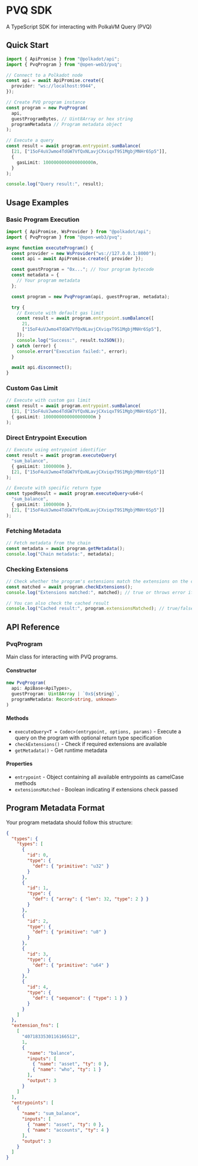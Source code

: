 # PVQ SDK

A TypeScript SDK for interacting with PolkaVM Query (PVQ)

## Quick Start

```typescript
import { ApiPromise } from "@polkadot/api";
import { PvqProgram } from "@open-web3/pvq";

// Connect to a Polkadot node
const api = await ApiPromise.create({
  provider: "ws://localhost:9944",
});

// Create PVQ program instance
const program = new PvqProgram(
  api,
  guestProgramBytes, // Uint8Array or hex string
  programMetadata // Program metadata object
);

// Execute a query
const result = await program.entrypoint.sumBalance(
  [21, ["15oF4uVJwmo4TdGW7VfQxNLavjCXviqxT9S1MgbjMNHr6Sp5"]],
  {
    gasLimit: 1000000000000000000n,
  }
);

console.log("Query result:", result);
```

## Usage Examples

### Basic Program Execution

```typescript
import { ApiPromise, WsProvider } from "@polkadot/api";
import { PvqProgram } from "@open-web3/pvq";

async function executeProgram() {
  const provider = new WsProvider("ws://127.0.0.1:8000");
  const api = await ApiPromise.create({ provider });

  const guestProgram = "0x..."; // Your program bytecode
  const metadata = {
    // Your program metadata
  };

  const program = new PvqProgram(api, guestProgram, metadata);

  try {
    // Execute with default gas limit
    const result = await program.entrypoint.sumBalance([
      21,
      ["15oF4uVJwmo4TdGW7VfQxNLavjCXviqxT9S1MgbjMNHr6Sp5"],
    ]);
    console.log("Success:", result.toJSON());
  } catch (error) {
    console.error("Execution failed:", error);
  }

  await api.disconnect();
}
```

### Custom Gas Limit

```typescript
// Execute with custom gas limit
const result = await program.entrypoint.sumBalance(
  [21, ["15oF4uVJwmo4TdGW7VfQxNLavjCXviqxT9S1MgbjMNHr6Sp5"]],
  { gasLimit: 1000000000000000000n }
);
```

### Direct Entrypoint Execution

```typescript
// Execute using entrypoint identifier
const result = await program.executeQuery(
  "sum_balance",
  { gasLimit: 1000000n },
  [21, ["15oF4uVJwmo4TdGW7VfQxNLavjCXviqxT9S1MgbjMNHr6Sp5"]]
);

// Execute with specific return type
const typedResult = await program.executeQuery<u64>(
  "sum_balance",
  { gasLimit: 1000000n },
  [21, ["15oF4uVJwmo4TdGW7VfQxNLavjCXviqxT9S1MgbjMNHr6Sp5"]]
);
```

### Fetching Metadata

```typescript
// Fetch metadata from the chain
const metadata = await program.getMetadata();
console.log("Chain metadata:", metadata);
```

### Checking Extensions

```typescript
// Check whether the program's extensions match the extensions on the current chain
const matched = await program.checkExtensions();
console.log("Extensions matched:", matched); // true or throws error if not matched

// You can also check the cached result
console.log("Cached result:", program.extensionsMatched); // true/false/undefined
```

## API Reference

### PvqProgram

Main class for interacting with PVQ programs.

#### Constructor

```typescript
new PvqProgram(
  api: ApiBase<ApiTypes>,
  guestProgram: Uint8Array | `0x${string}`,
  programMetadata: Record<string, unknown>
)
```

#### Methods

- `executeQuery<T = Codec>(entrypoint, options, params)` - Execute a query on the program with optional return type specification
- `checkExtensions()` - Check if required extensions are available
- `getMetadata()` - Get runtime metadata

#### Properties

- `entrypoint` - Object containing all available entrypoints as camelCase methods
- `extensionsMatched` - Boolean indicating if extensions check passed

## Program Metadata Format

Your program metadata should follow this structure:

```json
{
  "types": {
    "types": [
      {
        "id": 0,
        "type": {
          "def": { "primitive": "u32" }
        }
      },
      {
        "id": 1,
        "type": {
          "def": { "array": { "len": 32, "type": 2 } }
        }
      },
      {
        "id": 2,
        "type": {
          "def": { "primitive": "u8" }
        }
      },
      {
        "id": 3,
        "type": {
          "def": { "primitive": "u64" }
        }
      },
      {
        "id": 4,
        "type": {
          "def": { "sequence": { "type": 1 } }
        }
      }
    ]
  },
  "extension_fns": [
    [
      "4071833530116166512",
      1,
      {
        "name": "balance",
        "inputs": [
          { "name": "asset", "ty": 0 },
          { "name": "who", "ty": 1 }
        ],
        "output": 3
      }
    ]
  ],
  "entrypoints": [
    {
      "name": "sum_balance",
      "inputs": [
        { "name": "asset", "ty": 0 },
        { "name": "accounts", "ty": 4 }
      ],
      "output": 3
    }
  ]
}
```
